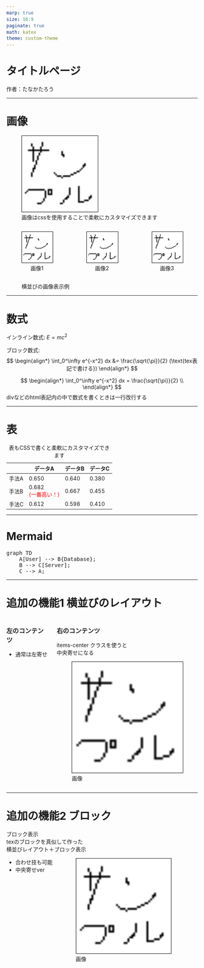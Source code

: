```yaml
---
marp: true
size: 16:9
paginate: true
math: katex
theme: custom-theme
---
```


# タイトルページ
作者：たなかたろう

---

# 画像

<figure class="center caption">
  <img src="./img/sample.png" style="width: 200px; border: 1px solid black;" />
  <figcaption>画像はcssを使用することで柔軟にカスタマイズできます</figcaption>
</figure>

<div style="display: flex; justify-content: space-around; align-items: flex-start; gap: 10px;">
  <figure style="text-align: center;">
    <img src="./img/sample.png" style="width: 200px; border: 1px solid black;" />
    <figcaption>画像1</figcaption>
  </figure>

  <figure style="text-align: center;">
    <img src="./img/sample.png" style="width: 200px; border: 1px solid black;" />
    <figcaption>画像2</figcaption>
  </figure>
  
  <figure style="text-align: center;">
    <img src="./img/sample.png" style="width: 200px; border: 1px solid black;" />
    <figcaption>画像3</figcaption>
  </figure>
</div>

<figure class="center caption">
横並びの画像表示例
</figure>

---

# 数式

インライン数式: $E=mc^2$

ブロック数式:
$$
\begin{align*}
\int_0^\infty e^{-x^2} dx &= \frac{\sqrt{\pi}}{2} (\text{tex表記で書ける})
\end{align*}
$$

<div>

$$
\begin{align*}
\int_0^\infty e^{-x^2} dx = \frac{\sqrt{\pi}}{2} \\
\end{align*}
$$
divなどのhtml表記内の中で数式を書くときは一行改行する
</div>

---

# 表

<table>
<caption>表もCSSで書くと柔軟にカスタマイズできます</caption>
  <thead>
    <tr>
      <th></th>
      <th>データA</th>
      <th>データB</th>
      <th>データC</th>
    </tr>
  </thead>
  <tbody>
    <tr>
      <td>手法A</td>
      <td>0.650</td>
      <td>0.640</td>
      <td>0.380</td>
    </tr>
    <tr>
      <td>手法B</td>
      <td>0.682<br><span style="color:red;">(一番高い！)</span></td>
      <td>0.667</td>
      <td>0.455</td>
    </tr>
    <tr>
      <td>手法C</td>
      <td>0.612</td>
      <td>0.598</td>
      <td>0.410</td>
    </tr>
  </tbody>
</table>

---

# Mermaid

<pre class="mermaid">
graph TD
    A[User] --> B{Database};
    B --> C[Server];
    C --> A;
</pre>

---

# 追加の機能1 横並びのレイアウト

<div class="columns">
    <div class="col">

### 左のコンテンツ
- 通常は左寄せ
    </div>
    <div class="col items-center">

### 右のコンテンツ
items-center クラスを使うと<br>中央寄せになる
<figure class="center caption">
      <img src="./img/sample.png" style="width: 300px; border: 1px solid black;" />
      <figcaption>画像</figcaption>
      </figure>
    </div>
</div>

---

# 追加の機能2 ブロック

<div class="box">
  <div class="box-title">ブロック表示</div>
  <div class="box-content">
    texのブロックを真似して作った
  </div>
</div>

<div class="box">
  <div class="box-title">横並びレイアウト＋ブロック表示</div>
  <div class="box-content">
    <div class="columns">
        <div class="col items-center">
            <ul>
                <li>合わせ技も可能</li>
                <li>中央寄せver</li>
            </ul>
        </div>
        <div class="col items-center">
            <figure class="center caption">
            <img src="./img/sample.png" style="width: 250px; border: 1px solid black;" />
            <figcaption>画像</figcaption>
            </figure>
        </div>
    </div>
  </div>
</div>

